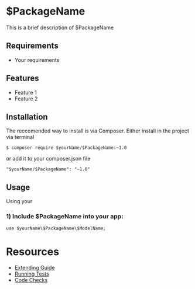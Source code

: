 # $PackageName

This is a brief description of $PackageName

## Requirements

* Your requirements

## Features

* Feature 1
* Feature 2

## Installation

The reccomended way to install is via Composer.
Either install in the project via terminal
```
$ composer require $yourName/$PackageName:~1.0
```

or add it to your composer.json file
```
"$yourName/$PackageName": "~1.0"
```

## Usage

Using your

### 1) Include $PackageName into your app:
```
use $yourName\$PackageName\$ModelName;
```

# Resources

* [Extending Guide](documents/extending.md)
* [Running Tests](documents/running-tests.md)
* [Code Checks](documents/code-checks.md)